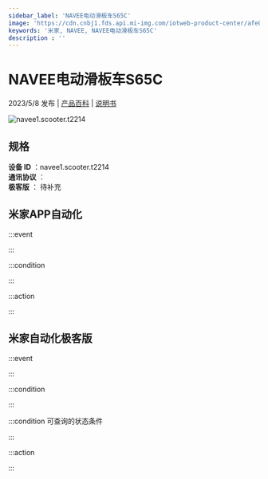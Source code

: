 ```yaml
---
sidebar_label: 'NAVEE电动滑板车S65C'
image: 'https://cdn.cnbj1.fds.api.mi-img.com/iotweb-product-center/afe094f3145e68c01b619fde32da9810_1680836701690.png?GalaxyAccessKeyId=AKVGLQWBOVIRQ3XLEW&Expires=9223372036854775807&Signature=j8pdI7mbe/BSDqtIoMyAqcjbCUQ='
keywords: '米家, NAVEE, NAVEE电动滑板车S65C'
description : ''
---
```

# NAVEE电动滑板车S65C

2023/5/8 发布 | [产品百科](https://home.mi.com/webapp/content/baike/product/index.html?model=navee1.scooter.t2214/) | [说明书](https://home.mi.com/views/introduction.html?model=navee1.scooter.t2214&region=cn)

![navee1.scooter.t2214](https://cdn.cnbj1.fds.api.mi-img.com/iotweb-product-center/afe094f3145e68c01b619fde32da9810_1680836701690.png?GalaxyAccessKeyId=AKVGLQWBOVIRQ3XLEW&Expires=9223372036854775807&Signature=j8pdI7mbe/BSDqtIoMyAqcjbCUQ=)

## 规格  
> 
**设备 ID** ：navee1.scooter.t2214  
**通讯协议** ：  
**极客版**  ： 待补充 


## 米家APP自动化  

:::event  

:::

:::condition  

:::

:::action   

:::

## 米家自动化极客版  

:::event  

:::

:::condition  

:::

:::condition 可查询的状态条件  

:::

:::action  

:::

        
